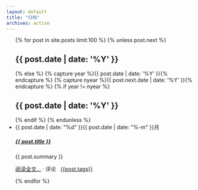 ```yaml
---
layout: default
title: "归档"
archives: active
---
```

<ul class="list-unstyled">
     {% for post in site.posts limit:100 %} 
	 {% unless post.next %} 
    <h2>{{ post.date | date: '%Y' }}</h2> 
	{% else %} {% capture year %}{{ post.date | date: '%Y' }}{% endcapture %} {% capture nyear %}{{ post.next.date | date: '%Y' }}{% endcapture %} 
	{% if year != nyear %} 
    <h2>{{ post.date | date: '%Y' }}</h2> {% endif %} 
	{% endunless %} 
    <li>
          <div class="date"><span>{{ post.date | date: "%d" }}</span>{{ post.date | date: "%-m" }}月</div>
          <div class="collections-info">
              <h5>
                  <a href="{{ post.url }}">{{ post.title }}</a>
              </h5>
              <div class="description">{{ post.summary }}</div>
              <p>
                  <a class="blue-link" href="{{ post.url }}">阅读全文...</a>
                  ·  评论
                  <span class="tag">
                  <i class="fa fa-tags"></i>&nbsp;
                      <a class="" href="/tags/1951/collections">{{post.tags}}</a>
                  </span>
              </p>
          </div>
        </li>
	{% endfor %} 
</ul> 
